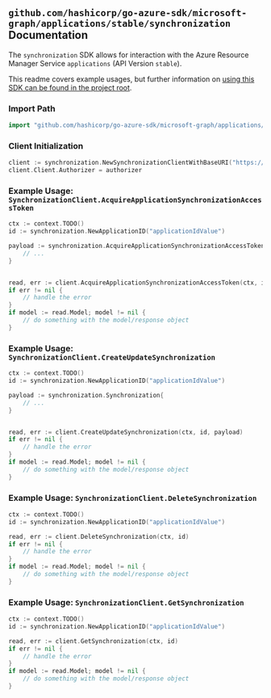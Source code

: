 
## `github.com/hashicorp/go-azure-sdk/microsoft-graph/applications/stable/synchronization` Documentation

The `synchronization` SDK allows for interaction with the Azure Resource Manager Service `applications` (API Version `stable`).

This readme covers example usages, but further information on [using this SDK can be found in the project root](https://github.com/hashicorp/go-azure-sdk/tree/main/docs).

### Import Path

```go
import "github.com/hashicorp/go-azure-sdk/microsoft-graph/applications/stable/synchronization"
```


### Client Initialization

```go
client := synchronization.NewSynchronizationClientWithBaseURI("https://management.azure.com")
client.Client.Authorizer = authorizer
```


### Example Usage: `SynchronizationClient.AcquireApplicationSynchronizationAccessToken`

```go
ctx := context.TODO()
id := synchronization.NewApplicationID("applicationIdValue")

payload := synchronization.AcquireApplicationSynchronizationAccessTokenRequest{
	// ...
}


read, err := client.AcquireApplicationSynchronizationAccessToken(ctx, id, payload)
if err != nil {
	// handle the error
}
if model := read.Model; model != nil {
	// do something with the model/response object
}
```


### Example Usage: `SynchronizationClient.CreateUpdateSynchronization`

```go
ctx := context.TODO()
id := synchronization.NewApplicationID("applicationIdValue")

payload := synchronization.Synchronization{
	// ...
}


read, err := client.CreateUpdateSynchronization(ctx, id, payload)
if err != nil {
	// handle the error
}
if model := read.Model; model != nil {
	// do something with the model/response object
}
```


### Example Usage: `SynchronizationClient.DeleteSynchronization`

```go
ctx := context.TODO()
id := synchronization.NewApplicationID("applicationIdValue")

read, err := client.DeleteSynchronization(ctx, id)
if err != nil {
	// handle the error
}
if model := read.Model; model != nil {
	// do something with the model/response object
}
```


### Example Usage: `SynchronizationClient.GetSynchronization`

```go
ctx := context.TODO()
id := synchronization.NewApplicationID("applicationIdValue")

read, err := client.GetSynchronization(ctx, id)
if err != nil {
	// handle the error
}
if model := read.Model; model != nil {
	// do something with the model/response object
}
```
